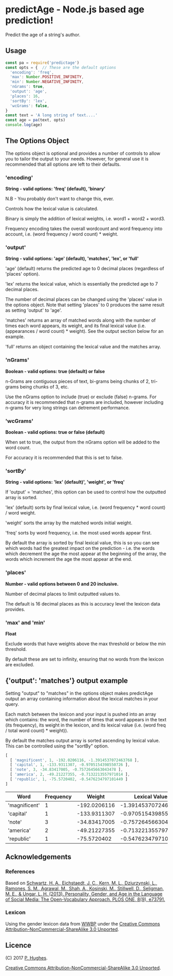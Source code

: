 # predictAge - Node.js based age prediction!

Predict the age of a string's author.

## Usage
```Javascript
const pa = require('predictage')
const opts = {  // These are the default options
  'encoding': 'freq',
  'max': Number.POSITIVE_INFINITY,
  'min': Number.NEGATIVE_INFINITY,
  'nGrams': true,
  'output': 'age',
  'places': 16,
  'sortBy': 'lex',
  'wcGrams': false,
}
const text = 'A long string of text....'
const age = pa(text, opts)
console.log(age)
```

## The Options Object

The options object is optional and provides a number of controls to allow you to tailor the output to your needs. However, for general use it is recommended that all options are left to their defaults.

### 'encoding'

**String - valid options: 'freq' (default), 'binary'**

N.B - You probably don't want to change this, ever.

Controls how the lexical value is calculated.

Binary is simply the addition of lexical weights, i.e. word1 + word2 + word3.

Frequency encoding takes the overall wordcount and word frequency into account, i.e. (word frequency / word count) * weight.

### 'output'

**String - valid options: 'age' (default), 'matches', 'lex', or 'full'**

'age' (default) returns the predicted age to 0 decimal places (regardless of 'places' option).

'lex' returns the lexical value, which is essentially the predicted age to 7 decimal places.

The number of decimal places can be changed using the 'places' value in the options object. Note that setting 'places' to 0 produces the same result as setting 'output' to 'age'.

'matches' returns an array of matched words along with the number of times each word appears, its weight, and its final lexical value (i.e. (appearances / word count) * weight). See the output section below for an example.

'full' returns an object containing the lexical value and the matches array.

### 'nGrams'

**Boolean - valid options: true (default) or false**

n-Grams are contiguous pieces of text, bi-grams being chunks of 2, tri-grams being chunks of 3, etc.

Use the nGrams option to include (true) or exclude (false) n-grams. For accuracy it is recommended that n-grams are included, however including n-grams for very long strings can detrement performance.

### 'wcGrams'

**Boolean - valid options: true or false (default)**

When set to true, the output from the nGrams option will be added to the word count.

For accuracy it is recommended that this is set to false.

### 'sortBy'

**String - valid options: 'lex' (default)', 'weight', or 'freq'**

If 'output' = 'matches', this option can be used to control how the outputted array is sorted.

'lex' (default) sorts by final lexical value, i.e. (word frequency * word count) / word weight.

'weight' sorts the array by the matched words initial weight.

'freq' sorts by word frequency, i.e. the most used words appear first.

By default the array is sorted by final lexical value, this is so you can see which words had the greatest impact on the prediction - i.e. the words which decrement the age the most appear at the beginning of the array, the words which increment the age the most appear at the end.

### 'places'

**Number - valid options between 0 and 20 inclusive.**

Number of decimal places to limit outputted values to.

The default is 16 decimal places as this is accuracy level the lexicon data provides.

### 'max' and 'min'

**Float**

Exclude words that have weights above the max threshold or below the min threshold.

By default these are set to infinity, ensuring that no words from the lexicon are excluded.


## {'output': 'matches'} output example
Setting "output" to "matches" in the options object makes predictAge output an array containing information about the lexical matches in your query.

Each match between the lexicon and your input is pushed into an array which contains: the word, the number of times that word appears in the text (its frequency), its weight in the lexicon, and its lexical value (i.e. (word freq / total word count) * weight)).

By default the matches output array is sorted ascending by lexical value. This can be controlled using the "sortBy" option.

```javascript
[
  [ 'magnificent', 1, -192.0206116, -1.3914537072463768 ],
  [ 'capital', 1, -133.9311307, -0.9705154398550726 ],
  [ 'note', 3, -34.83417005, -0.7572645663043478 ],
  [ 'america', 2, -49.21227355, -0.7132213557971014 ],
  [ 'republic', 1, -75.5720402, -0.5476234797101449 ]
]
```

| Word          | Frequency | Weight        | Lexical Value       |
| ------------- | --------- | ------------- | ------------------- |
| 'magnificent' | 1         | -192.0206116  | -1.3914537072463768 |
| 'capital'     | 1         | -133.9311307  | -0.9705154398550726 |
| 'note'        | 3         | -34.83417005  | -0.7572645663043478 |
| 'america'     | 2         | -49.21227355  | -0.7132213557971014 |
| 'republic'    | 1         | -75.5720402   | -0.5476234797101449 |


## Acknowledgements

### References
Based on [Schwartz, H. A., Eichstaedt, J. C., Kern, M. L., Dziurzynski, L., Ramones, S. M., Agrawal, M., Shah, A., Kosinski, M., Stillwell, D., Seligman, M. E., & Ungar, L. H. (2013). Personality, Gender, and Age in the Language of Social Media: The Open-Vocabulary Approach. PLOS ONE, 8(9), e73791.](http://journals.plos.org/plosone/article/file?id=10.1371/journal.pone.0073791&type=printable)

### Lexicon
Using the gender lexicon data from [WWBP](http://www.wwbp.org/lexica.html) under the [Creative Commons Attribution-NonCommercial-ShareAlike 3.0 Unported](http://creativecommons.org/licenses/by-nc-sa/3.0/).

## Licence
(C) 2017 [P. Hughes](https://www.phugh.es).

[Creative Commons Attribution-NonCommercial-ShareAlike 3.0 Unported](http://creativecommons.org/licenses/by-nc-sa/3.0/).